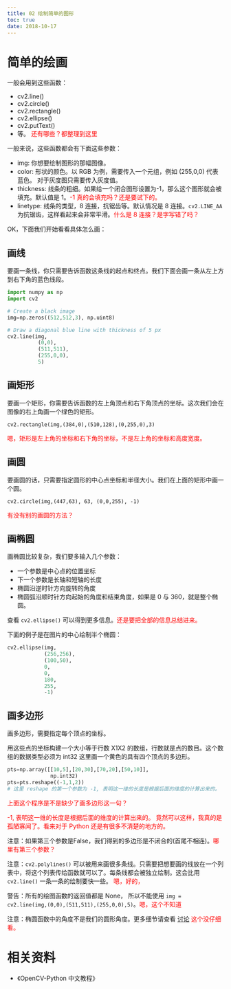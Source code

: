 ```yaml
---
title: 02 绘制简单的图形
toc: true
date: 2018-10-17
---
```

# 简单的绘画

一般会用到这些函数：

- cv2.line()
- cv2.circle()
- cv2.rectangle()
- cv2.ellipse()
- cv2.putText()
- 等。 <span style="color:red;">还有哪些？都整理到这里</span>

一般来说，这些函数都会有下面这些参数：

- img: 你想要绘制图形的那幅图像。
- color: 形状的颜色。以 RGB 为例，需要传入一个元组，例如 (255,0,0) 代表蓝色。 对于灰度图只需要传入灰度值。
- thickness: 线条的粗细。如果给一个闭合图形设置为-1，那么这个图形就会被填充。默认值是 1。<span style="color:red;">-1 真的会填充吗？还是要试下的。</span>
- linetype: 线条的类型，8 连接，抗锯齿等。默认情况是 8 连接。`cv2.LINE_AA` 为抗锯齿，这样看起来会非常平滑。<span style="color:red;">什么是 8 连接？是字写错了吗？</span>


OK，下面我们开始看看具体怎么画：

## 画线

要画一条线，你只需要告诉函数这条线的起点和终点。我们下面会画一条从左上方到右下角的蓝色线段。

```python
import numpy as np
import cv2

# Create a black image
img=np.zeros((512,512,3), np.uint8)

# Draw a diagonal blue line with thickness of 5 px
cv2.line(img,
          (0,0),
          (511,511),
          (255,0,0),
          5)
```

## 画矩形

要画一个矩形，你需要告诉函数的左上角顶点和右下角顶点的坐标。这次我们会在图像的右上角画一个绿色的矩形。

```
cv2.rectangle(img,(384,0),(510,128),(0,255,0),3)
```

<span style="color:red;">嗯，矩形是左上角的坐标和右下角的坐标，不是左上角的坐标和高度宽度。</span>

## 画圆

要画圆的话，只需要指定圆形的中心点坐标和半径大小。我们在上面的矩形中画一个圆。

```
cv2.circle(img,(447,63), 63, (0,0,255), -1)
```

<span style="color:red;">有没有别的画圆的方法？</span>

## 画椭圆

画椭圆比较复杂，我们要多输入几个参数：

- 一个参数是中心点的位置坐标
- 下一个参数是长轴和短轴的长度
- 椭圆沿逆时针方向旋转的角度
- 椭圆弧沿顺时针方向起始的角度和结束角度，如果是 0 与 360，就是整个椭圆。


查看 `cv2.ellipse()` 可以得到更多信息。<span style="color:red;">还是要把全部的信息总结进来。</span>


下面的例子是在图片的中心绘制半个椭圆：

```python
cv2.ellipse(img,
            (256,256),
            (100,50),
            0,
            0,
            180,
            255,
            -1)
```

## 画多边形

画多边形，需要指定每个顶点的坐标。

用这些点的坐标构建一个大小等于行数 X1X2 的数组，行数就是点的数目。这个数组的数据类型必须为 int32 这里画一个黄色的具有四个顶点的多边形。


```python
pts=np.array([[10,5],[20,30],[70,20],[50,10]],
              np.int32)
pts=pts.reshape((-1,1,2))
# 这里 reshape 的第一个参数为 -1, 表明这一维的长度是根据后面的维度的计算出来的。
```

<span style="color:red;">上面这个程序是不是缺少了画多边形这一句？</span>

<span style="color:red;"> -1, 表明这一维的长度是根据后面的维度的计算出来的。 竟然可以这样，我真的是孤陋寡闻了。看来对于 Python 还是有很多不清楚的地方的。</span>


注意：如果第三个参数是False，我们得到的多边形是不闭合的(首尾不相连)。<span style="color:red;">哪里有第三个参数？</span>

注意：`cv2.polylines()` 可以被用来画很多条线。只需要把想要画的线放在一个列表中，将这个列表传给函数就可以了。每条线都会被独立绘制。这会比用 `cv2.line()` 一条一条的绘制要快一些。 <span style="color:red;">嗯，好的，</span>



警告：所有的绘图函数的返回值都是 None， 所以不能使用 `img = cv2.line(img,(0,0),(511,511),(255,0,0),5)`。<span style="color:red;">嗯，这个不知道</span>



注意：椭圆函数中的角度不是我们的圆形角度。更多细节请查看 [讨论](http://answers.opencv.org/question/14541/angles-in-ellipse-function/) <span style="color:red;">这个没仔细看。</span>




# 相关资料

- 《OpenCV-Python 中文教程》

